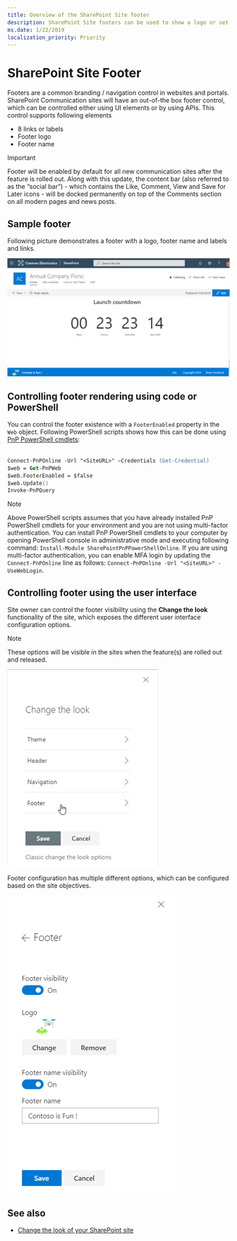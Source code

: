 ```yaml
---
title: Overview of the SharePoint Site footer
description: SharePoint Site footers can be used to show a logo or set of links/labels in a modern SharePoint site. They can be configured using the UI settings or by using APIs.
ms.date: 1/22/2019
localization_priority: Priority
---
```


# SharePoint Site Footer

Footers are a common branding / navigation control in websites and portals. SharePoint Communication sites will have an out-of-the box footer control, which can be controlled either using UI elements or by using APIs. This control supports following elements

- 8 links or labels
- Footer logo 
- Footer name

> [!IMPORTANT]
> Footer will be enabled by default for all new communication sites after the feature is rolled out. Along with this update, the content bar (also referred to as the “social bar”) - which contains the Like, Comment, View and Save for Later icons - will be docked permanently on top of the Comments section on all modern pages and news posts. 

## Sample footer 

Following picture demonstrates a footer with a logo, footer name and labels and links.

![Image showing a site footer with a logo](../images/Footer-logo-label.png)

## Controlling footer rendering using code or PowerShell

You can control the footer existence with a `FooterEnabled` property in the `Web` object. Following PowerShell scripts shows how this can be done using [PnP PowerShell cmdlets](https://docs.microsoft.com/powershell/sharepoint/sharepoint-pnp/sharepoint-pnp-cmdlets?view=sharepoint-ps):

```ps

Connect-PnPOnline -Url "<SiteURL>" –Credentials (Get-Credential) 
$web = Get-PnPWeb 
$web.FooterEnabled = $false 
$web.Update() 
Invoke-PnPQuery  

```

> [!NOTE]
> Above PowerShell scripts assumes that you have already installed PnP PowerShell cmdlets for your environment and you are not using multi-factor authentication. You can install PnP PowerShell cmdlets to your computer by opening PowerShell console in administrative mode and executing following command: `Install-Module SharePointPnPPowerShellOnline`. If you are using multi-factor authentication, you can enable MFA login by updating the `Connect-PnPOnline` line as follows: `Connect-PnPOnline -Url "<SiteURL>" -UseWebLogin`.

## Controlling footer using the user interface

Site owner can control the footer visibility using the **Change the look** functionality of the site, which exposes the different user interface configuration options.

> [!NOTE]
> These options will be visible in the sites when the feature(s) are rolled out and released.

![Change the look configuration options](../images/footer-change-the-look.png)

Footer configuration has multiple different options, which can be configured based on the site objectives.

![Footer UI configuration options](../images/Footer-CTL-Configutation.png)

## See also

- [Change the look of your SharePoint site](https://support.office.com/article/change-the-look-of-your-sharepoint-site-06bbadc3-6b04-4a60-9d14-894f6a170818)
